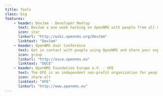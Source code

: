 ```yaml
---
title: Tools
class: big
features:
    - header: DevJam - Developer Meetup
      text: DevJam a one week hacking on OpenNMS with people from all over the world annually held at University of Minnesota.
      icon: star
      linkurl: "http://wiki.opennms.org/DevJam"
      linktext: "DevJam"
    - header: OpenNMS User Conference
      text: Get in contact with people using OpenNMS and share your experience on our annually user conference in Europe.
      icon: group
      linkurl: "http://ouce.opennms.eu"
      linktext: "OUCE"
    - header: OpenNMS Foundation Europe e.V. - OFE
      text: The OFE is an independent non-profit organization for people who want to contribute to the OpenNMS project.
      icon: share-alt
      linktext: "OFE"
      linkurl: "http://www.opennms.eu"
---
```

